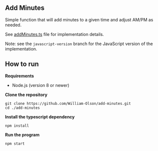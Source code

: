 ## Add Minutes

Simple function that will add minutes to a given time and adjust AM/PM as needed.

See [addMinutes.ts](addMinutes.ts) file for implementation details.

Note: see the `javascript-version` branch for the JavaScript version of the implementation.

## How to run

**Requirements**

- Node.js (version 8 or newer)

**Clone the repository**

```
git clone https://github.com/William-Olson/add-minutes.git
cd ./add-minutes
```

**Install the typescript dependency**

```
npm install
```


**Run the program**

```
npm start
```


